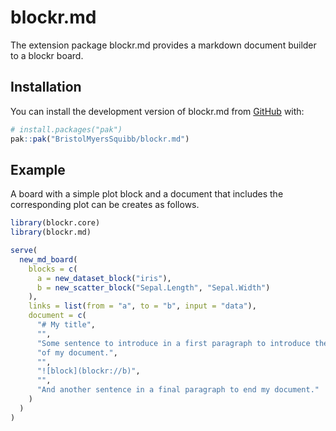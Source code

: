 
<!-- README.md is generated from README.Rmd. Please edit that file -->

# blockr.md

<!-- badges: start -->

<!-- badges: end -->

The extension package blockr.md provides a markdown document builder to
a blockr board.

## Installation

You can install the development version of blockr.md from
[GitHub](https://github.com/BristolMyersSquibb/blockr.md) with:

``` r
# install.packages("pak")
pak::pak("BristolMyersSquibb/blockr.md")
```

## Example

A board with a simple plot block and a document that includes the
corresponding plot can be creates as follows.

``` r
library(blockr.core)
library(blockr.md)

serve(
  new_md_board(
    blocks = c(
      a = new_dataset_block("iris"),
      b = new_scatter_block("Sepal.Length", "Sepal.Width")
    ),
    links = list(from = "a", to = "b", input = "data"),
    document = c(
      "# My title",
      "",
      "Some sentence to introduce in a first paragraph to introduce the topic",
      "of my document.",
      "",
      "![block](blockr://b)",
      "",
      "And another sentence in a final paragraph to end my document."
    )
  )
)
```
